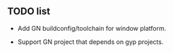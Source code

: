 TODO list
-------------

* Add GN buildconfig/toolchain for window platform.

* Support GN project that depends on gyp projects.

